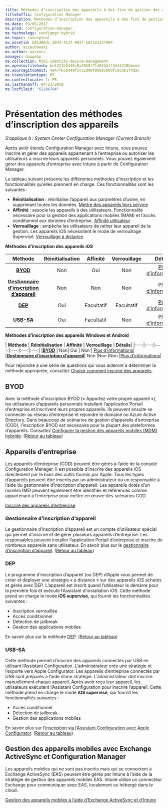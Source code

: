 ```yaml
---
title: Méthodes d’inscription des appareils à des fins de gestion des appareils mobiles hybride
titleSuffix: Configuration Manager
description: Méthodes d’inscription des appareils à des fins de gestion des appareils mobiles hybride.
ms.date: 03/05/2017
ms.prod: configuration-manager
ms.technology: configmgr-hybrid
ms.topic: conceptual
ms.assetid: b81d06dc-3844-4117-9937-16732a227994
author: aczechowski
ms.author: aaroncz
manager: dougeby
ms.collection: M365-identity-device-management
ms.openlocfilehash: be1221b3448c8a2818f7fd02b5ff2d14218bbeed
ms.sourcegitcommit: 4e47f63a449f5cc2d90f9d68500dfcacab1f4dac
ms.translationtype: MT
ms.contentlocale: fr-FR
ms.lasthandoff: 04/23/2019
ms.locfileid: "62286784"
---
```

# <a name="overview-of-device-enrollment-methods"></a>Présentation des méthodes d’inscription des appareils

*S’applique à : System Center Configuration Manager (Current Branch)*

Après avoir étendu Configuration Manager avec Intune, vous pouvez inscrire et gérer des appareils appartenant à l’entreprise ou autoriser les utilisateurs à inscrire leurs appareils personnels. Vous pouvez également gérer des appareils d’entreprise avec Intune à partir de Configuration Manager.

Le tableau suivant présente les différentes méthodes d’inscription et les fonctionnalités qu’elles prennent en charge. Ces fonctionnalités sont les suivantes :
- **Réinitialisation** : réinitialise l’appareil aux paramètres d’usine, en supprimant toutes les données. [Mettre des appareils hors service](../deploy-use/wipe-lock-reset-devices.md)
- **Affinité** : associe les appareils à des utilisateurs. Fonctionnalité nécessaire pour la gestion des applications mobiles (MAM) et l’accès conditionnel aux données d’entreprise. [Affinité utilisateur](../deploy-use/user-affinity-for-hybrid-managed-devices.md)
- **Verrouillage** : empêche les utilisateurs de retirer leur appareil de la gestion. Les appareils iOS nécessitent le mode de verrouillage Supervisé. [Verrouillage à distance](../deploy-use/wipe-lock-reset-devices.md#remote-lock)

**Méthodes d’inscription des appareils iOS**

| **Méthode** |  **Réinitialisation** |  **Affinité**    |   **Verrouillage** | **Détails** |
|:---:|:---:|:---:|:---:|:---:|
|**[BYOD](#byod)** | Non|    Oui |   Non | [Plus d’informations](../deploy-use/enable-platform-enrollment.md)|
|**[Gestionnaire d’inscription d’appareil](#dem)**|   Non |Non |Non  | [Plus d’informations](../deploy-use/enroll-devices-with-device-enrollment-manager.md)|
|**[DEP](#dep)**|   Oui |   Facultatif |  Facultatif|[Plus d’informations](../deploy-use/ios-device-enrollment-program-for-hybrid.md)|
|**[USB-SA](#usb-sa)**| Oui |   Facultatif |  Non| [Plus d’informations](../deploy-use/ios-hybrid-enrollment-using-apple-configurator.md)|

**Méthodes d’inscription des appareils Windows et Android**

| **Méthode** |  **Réinitialisation** |  **Affinité**    |   **Verrouillage** | **Détails**|
|:---:|:---:|:---:|:---:|:---:|:---:|
|**[BYOD](#byod)** | Non|    Oui |   Non | [Plus d’informations](../deploy-use/enroll-hybrid-windows.md)|
|**[Gestionnaire d’inscription d’appareil](#dem)**|   Non |Non |Non  |[Plus d’informations](../deploy-use/enroll-devices-with-device-enrollment-manager.md)|

Pour répondre à une série de questions qui vous aideront à déterminer la méthode appropriée, consultez [Choisir comment inscrire des appareils](/intune/get-started/choose-how-to-enroll-devices1).

## <a name="byod"></a>BYOD
Avec la méthode d’inscription BYOD (« Apportez votre propre appareil »), les utilisateurs d’appareils personnels installent l’application Portail d’entreprise et inscrivent leurs propres appareils. Ils peuvent ensuite se connecter au réseau d’entreprise et rejoindre le domaine ou Azure Active Directory. Dans beaucoup de scénarios de gestion d’appareils d’entreprise (COD), l’inscription BYOD est nécessaire pour la plupart des plateformes d’appareils. Consultez [Configurer la gestion des appareils mobiles (MDM) hybride](../deploy-use/setup-hybrid-mdm.md). ([Retour au tableau](#overview-of-device-enrollment-methods))

## <a name="corporate-owned-devices"></a>Appareils d’entreprise
Les appareils d’entreprise (COD) peuvent être gérés à l’aide de la console Configuration Manager. Il est possible d’inscrire des appareils iOS directement par le biais des outils fournis par Apple. Tous les types d’appareils peuvent être inscrits par un administrateur ou un responsable à l’aide du gestionnaire d’inscription d’appareil. Les appareils dotés d’un numéro IMEI peuvent également être identifiés et référencés comme appartenant à l’entreprise pour mettre en œuvre des scénarios COD.

[Inscrire des appareils d’entreprise](../deploy-use/enroll-company-owned-devices.md)

### <a name="dem"></a>Gestionnaire d’inscription d’appareil
Le gestionnaire d’inscription d’appareil est un compte d’utilisateur spécial qui permet d’inscrire et de gérer plusieurs appareils d’entreprise. Les responsables peuvent installer l’application Portail d’entreprise et inscrire de nombreux appareils sans utilisateur. En savoir plus sur le [gestionnaire d’inscription d’appareil](../deploy-use/enroll-devices-with-device-enrollment-manager.md). ([Retour au tableau](#overview-of-device-enrollment-methods))

### <a name="dep"></a>DEP
Le programme d’inscription d’appareil (ou DEP) d’Apple vous permet de créer et déployer une stratégie « à distance » sur des appareils iOS achetés et gérés avec DEP. L’appareil est inscrit quand l’utilisateur le démarre pour la première fois et exécute l’Assistant d’installation iOS. Cette méthode prend en charge le mode **iOS supervisé**, qui fournit les fonctionnalités suivantes :
  - Inscription verrouillée
  - Accès conditionnel
  - Détection de jailbreak
  - Gestion des applications mobiles

En savoir plus sur la méthode [DEP](../deploy-use/ios-device-enrollment-program-for-hybrid.md). ([Retour au tableau](#overview-of-device-enrollment-methods))

### <a name="usb-sa"></a>USB-SA
Cette méthode permet d’inscrire des appareils connectés par USB en utilisant l’Assistant Configuration. L’administrateur crée une stratégie et l’exporte vers Apple Configurator. Les appareils d’entreprise connectés par USB sont préparés à l’aide d’une stratégie. L’administrateur doit inscrire manuellement chaque appareil. Après avoir reçu leur appareil, les utilisateurs exécutent l’Assistant Configuration pour inscrire l’appareil. Cette méthode prend en charge le mode **iOS supervisé**, qui fournit les fonctionnalités suivantes :
  - Accès conditionnel
  - Détection de jailbreak
  - Gestion des applications mobiles

En savoir plus sur l’[inscription via l’Assistant Configuration avec Apple Configurator](../deploy-use/ios-hybrid-enrollment-using-apple-configurator.md). ([Retour au tableau](#overview-of-device-enrollment-methods))

## <a name="mobile-device-management-with-exchange-activesync-and-configuration-manager"></a>Gestion des appareils mobiles avec Exchange ActiveSync et Configuration Manager
Les appareils mobiles qui ne sont pas inscrits mais qui se connectent à Exchange ActiveSync (EAS) peuvent être gérés par Intune à l’aide de la stratégie de gestion des appareils mobiles EAS. Intune utilise un connecteur Exchange pour communiquer avec EAS, localement ou hébergé dans le cloud.

[Gestion des appareils mobiles à l’aide d’Exchange ActiveSync et d’Intune](../deploy-use/manage-mobile-devices-with-exchange-activesync.md)
